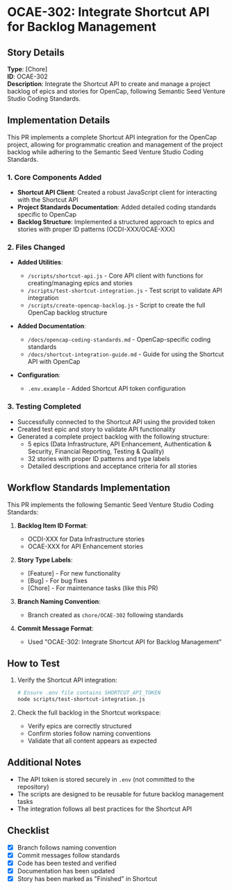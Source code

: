 # OCAE-302: Integrate Shortcut API for Backlog Management

## Story Details
**Type**: [Chore]  
**ID**: OCAE-302  
**Description**: Integrate the Shortcut API to create and manage a project backlog of epics and stories for OpenCap, following Semantic Seed Venture Studio Coding Standards.

## Implementation Details

This PR implements a complete Shortcut API integration for the OpenCap project, allowing for programmatic creation and management of the project backlog while adhering to the Semantic Seed Venture Studio Coding Standards.

### 1. Core Components Added

- **Shortcut API Client**: Created a robust JavaScript client for interacting with the Shortcut API
- **Project Standards Documentation**: Added detailed coding standards specific to OpenCap
- **Backlog Structure**: Implemented a structured approach to epics and stories with proper ID patterns (OCDI-XXX/OCAE-XXX)

### 2. Files Changed

- **Added Utilities**:
  - `/scripts/shortcut-api.js` - Core API client with functions for creating/managing epics and stories
  - `/scripts/test-shortcut-integration.js` - Test script to validate API integration
  - `/scripts/create-opencap-backlog.js` - Script to create the full OpenCap backlog structure

- **Added Documentation**:
  - `/docs/opencap-coding-standards.md` - OpenCap-specific coding standards
  - `/docs/shortcut-integration-guide.md` - Guide for using the Shortcut API with OpenCap

- **Configuration**:
  - `.env.example` - Added Shortcut API token configuration

### 3. Testing Completed

- Successfully connected to the Shortcut API using the provided token
- Created test epic and story to validate API functionality
- Generated a complete project backlog with the following structure:
  - 5 epics (Data Infrastructure, API Enhancement, Authentication & Security, Financial Reporting, Testing & Quality)
  - 32 stories with proper ID patterns and type labels
  - Detailed descriptions and acceptance criteria for all stories

## Workflow Standards Implementation

This PR implements the following Semantic Seed Venture Studio Coding Standards:

1. **Backlog Item ID Format**: 
   - OCDI-XXX for Data Infrastructure stories
   - OCAE-XXX for API Enhancement stories

2. **Story Type Labels**:
   - [Feature] - For new functionality
   - [Bug] - For bug fixes
   - [Chore] - For maintenance tasks (like this PR)

3. **Branch Naming Convention**:
   - Branch created as `chore/OCAE-302` following standards

4. **Commit Message Format**:
   - Used "OCAE-302: Integrate Shortcut API for Backlog Management"

## How to Test

1. Verify the Shortcut API integration:
   ```bash
   # Ensure .env file contains SHORTCUT_API_TOKEN
   node scripts/test-shortcut-integration.js
   ```

2. Check the full backlog in the Shortcut workspace:
   - Verify epics are correctly structured
   - Confirm stories follow naming conventions
   - Validate that all content appears as expected

## Additional Notes

- The API token is stored securely in `.env` (not committed to the repository)
- The scripts are designed to be reusable for future backlog management tasks
- The integration follows all best practices for the Shortcut API

## Checklist

- [x] Branch follows naming convention
- [x] Commit messages follow standards
- [x] Code has been tested and verified
- [x] Documentation has been updated
- [x] Story has been marked as "Finished" in Shortcut
